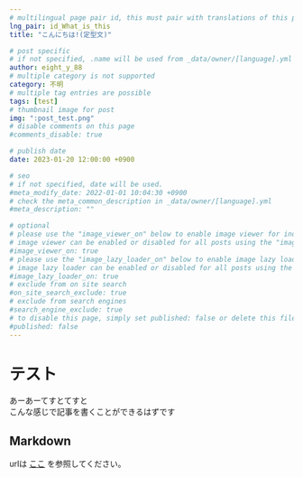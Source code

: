 ```yaml
---
# multilingual page pair id, this must pair with translations of this page. (This name must be unique)
lng_pair: id_What_is_this
title: "こんにちは!(定型文)"

# post specific
# if not specified, .name will be used from _data/owner/[language].yml
author: eight_y_88
# multiple category is not supported
category: 不明
# multiple tag entries are possible
tags: [test]
# thumbnail image for post
img: ":post_test.png"
# disable comments on this page
#comments_disable: true

# publish date
date: 2023-01-20 12:00:00 +0900

# seo
# if not specified, date will be used.
#meta_modify_date: 2022-01-01 10:04:30 +0900
# check the meta_common_description in _data/owner/[language].yml
#meta_description: ""

# optional
# please use the "image_viewer_on" below to enable image viewer for individual pages or posts (_posts/ or [language]/_posts folders).
# image viewer can be enabled or disabled for all posts using the "image_viewer_posts: true" setting in _data/conf/main.yml.
#image_viewer_on: true
# please use the "image_lazy_loader_on" below to enable image lazy loader for individual pages or posts (_posts/ or [language]/_posts folders).
# image lazy loader can be enabled or disabled for all posts using the "image_lazy_loader_posts: true" setting in _data/conf/main.yml.
#image_lazy_loader_on: true
# exclude from on site search
#on_site_search_exclude: true
# exclude from search engines
#search_engine_exclude: true
# to disable this page, simply set published: false or delete this file
#published: false
---
```


# テスト
あーあーてすとてすと<br>
こんな感じで記事を書くことができるはずです

## Markdown
urlは
[ここ](https://github.com/MuscariServer/muscari-web/tree/development/blog) を参照してください。